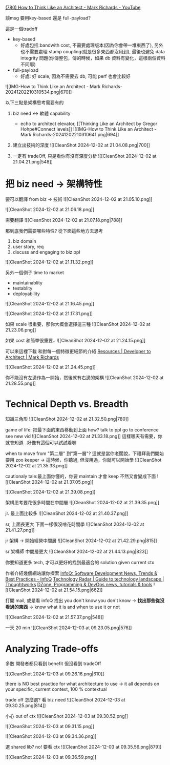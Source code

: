 [(780) How to Think Like an Architect - Mark Richards - YouTube](https://www.youtube.com/watch?v=W7Krz__jJUg&list=WL&index=3)


談msg 要用key-based 還是 full-payload?

這是一個tradoff
- key-based
	- 好處包括:bandwith cost, 不需要處理版本(因為你會帶一堆東西了), 另外也不需要處理 stamp coupling(就是很多東西都沒用到), 最後也避免 data integrity 問題(你傳整包，傳的時候，如果 db 資料有變化，這樣兩個資料不同耶)
- full-payload
	- 好處: 好 scale, 因為不需要去 db, 可能 perf 也會比較好

![[IMG-How to Think Like an Architect - Mark Richards-20241202210310534.png|670]]

以下三點是架構思考需要有的


1. biz need <-> 軟體 capability
	- echo to architect elevator, [[Thinking Like an Architect by Gregor Hohpe#Connect levels]]
![[IMG-How to Think Like an Architect - Mark Richards-20241202210310641.png|694]]


2. 建立出技術的深度
![[CleanShot 2024-12-02 at 21.04.08.png|700]]


3. 一定有 tradeOff, 只是看你有沒有深度分析
![[CleanShot 2024-12-02 at 21.04.21.png|548]]


# 把 biz need -> 架構特性

要可以翻譯 from biz -> 技術
![[CleanShot 2024-12-02 at 21.05.10.png]]



![[CleanShot 2024-12-02 at 21.06.18.png]]


需要翻譯
![[CleanShot 2024-12-02 at 21.07.18.png|788]]


那到底我們需要哪些特性? 從下面這些地方去思考
1. biz domain
2. user story, req
3. discuss and engaging to biz ppl



![[CleanShot 2024-12-02 at 21.11.32.png]]


另外一個例子
time to market
- maintainablity
- testablity
- deployability


![[CleanShot 2024-12-02 at 21.16.45.png]]


![[CleanShot 2024-12-02 at 21.17.31.png]]


如果 scale 很重要，那你大概會選擇這三種
![[CleanShot 2024-12-02 at 21.23.06.png]]



如果 cost 和簡單很重要..
![[CleanShot 2024-12-02 at 21.24.15.png]]


可以來這裡下載
和對每一個特徵更細節的介紹
[Resources | Developer to Architect | Mark Richards](https://www.developertoarchitect.com/resources/)

![[CleanShot 2024-12-02 at 21.24.45.png]]



你不能沒有左邊作為一開始，然後就有右邊的架構
![[CleanShot 2024-12-02 at 21.28.55.png]]


# Technical Depth vs. Breadth


知識三角形
![[CleanShot 2024-12-02 at 21.32.50.png|780]]


game of life:
把最下面的東西移動到上面
how?
talk to ppl
go to conference
see new vid
![[CleanShot 2024-12-02 at 21.33.18.png]]
這樣哪天有需要，你就會知道...好像有這個可以試試看喔



when to move from "第二層" 到"第一層"?
這就是當你老闆說，下禮拜我們開始要用 zoo keeper
-> 這時候，你聽過, 但沒用過，你就可以開始學
![[CleanShot 2024-12-02 at 21.35.33.png]]




cautionaly tale:最上面你懂的，你要 maintain 才會 keep
不然又會變成下面
![[CleanShot 2024-12-02 at 21.37.05.png]]

![[CleanShot 2024-12-02 at 21.39.08.png]]



架構思考要花很多時間在中間層
![[CleanShot 2024-12-02 at 21.39.35.png]]



jr. 最上面比較多
![[CleanShot 2024-12-02 at 21.40.37.png]]


sr, 上面長更大
下面一樣很沒啥花時間學
![[CleanShot 2024-12-02 at 21.41.27.png]]


jr 架構 -> 開始經營中間層
![[CleanShot 2024-12-02 at 21.42.29.png|815]]


sr 架構師
中間層更大
![[CleanShot 2024-12-02 at 21.44.13.png|823]]




你要知道更多 tech, 才可以更好的找到最適合的 solution given current ctx


作者介紹幾個網站讓你探索
[InfoQ: Software Development News, Trends & Best Practices - InfoQ](www.infoq.com)
[Technology Radar | Guide to technology landscape | Thoughtworks](https://www.thoughtworks.com/radar)
[DZone: Programming & DevOps news, tutorials & tools](https://dzone.com/refcardz)
![[CleanShot 2024-12-02 at 21.54.15.png|662]]


打開 mail, 或是看 infoQ
找出 you don't know you don't know -> **找出那些從沒看過的東西** -> know what it is and when to use it or not

![[CleanShot 2024-12-02 at 21.57.37.png|548]]



一天 20 min
![[CleanShot 2024-12-03 at 09.23.05.png|576]]


# Analyzing Trade-offs

多數 開發者都只看到 benefit 但沒看到 tradeOff

![[CleanShot 2024-12-03 at 09.26.16.png|610]]



there is NO best practice for what architecture to use -> it all depends on your specific, current context, 100 % contextual



trade off 怎麼選?
看 biz need
![[CleanShot 2024-12-03 at 09.30.25.png|814]]



小心 out of ctx
![[CleanShot 2024-12-03 at 09.30.52.png]]



![[CleanShot 2024-12-03 at 09.31.15.png]]

![[CleanShot 2024-12-03 at 09.34.36.png]]

選 shared lib? no! 要看 ctx
![[CleanShot 2024-12-03 at 09.35.56.png|879]]



![[CleanShot 2024-12-03 at 09.36.59.png]]